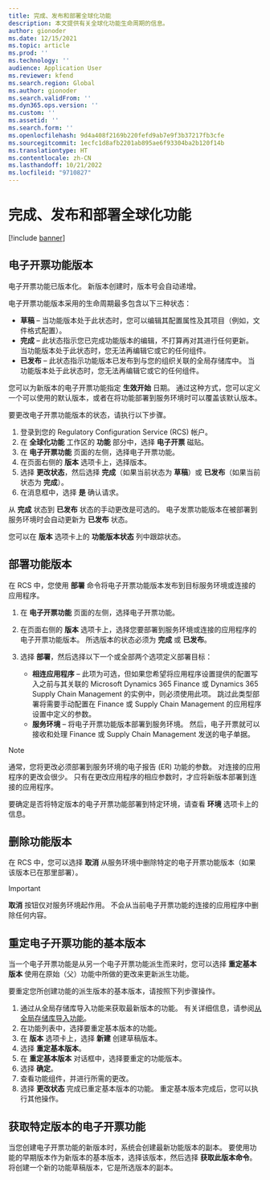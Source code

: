 ```yaml
---
title: 完成、发布和部署全球化功能
description: 本文提供有关全球化功能生命周期的信息。
author: gionoder
ms.date: 12/15/2021
ms.topic: article
ms.prod: ''
ms.technology: ''
audience: Application User
ms.reviewer: kfend
ms.search.region: Global
ms.author: gionoder
ms.search.validFrom: ''
ms.dyn365.ops.version: ''
ms.custom: ''
ms.assetid: ''
ms.search.form: ''
ms.openlocfilehash: 9d4a408f2169b220fefd9ab7e9f3b37217fb3cfe
ms.sourcegitcommit: 1ecfc1d8afb2201ab895ae6f93304ba2b120f14b
ms.translationtype: HT
ms.contentlocale: zh-CN
ms.lasthandoff: 10/21/2022
ms.locfileid: "9710827"
---
```

# <a name="complete-publish-and-deploy-a-globalization-feature"></a>完成、发布和部署全球化功能

[!include [banner](../includes/banner.md)]

## <a name="electronic-invoicing-feature-versions"></a>电子开票功能版本

电子开票功能已版本化。 新版本创建时，版本号会自动递增。

电子开票功能版本采用的生命周期最多包含以下三种状态：

- **草稿** – 当功能版本处于此状态时，您可以编辑其配置属性及其项目（例如，文件格式配置）。
- **完成** – 此状态指示您已完成功能版本的编辑，不打算再对其进行任何更新。 当功能版本处于此状态时，您无法再编辑它或它的任何组件。
- **已发布** – 此状态指示功能版本已发布到与您的组织关联的全局存储库中。 当功能版本处于此状态时，您无法再编辑它或它的任何组件。

您可以为新版本的电子开票功能指定 **生效开始** 日期。 通过这种方式，您可以定义一个可以使用的默认版本，或者在将功能部署到服务环境时可以覆盖该默认版本。

要更改电子开票功能版本的状态，请执行以下步骤。

1. 登录到您的 Regulatory Configuration Service (RCS) 帐户。
2. 在 **全球化功能** 工作区的 **功能** 部分中，选择 **电子开票** 磁贴。
3. 在 **电子开票功能** 页面的左侧，选择电子开票功能。
4. 在页面右侧的 **版本** 选项卡上，选择版本。
5. 选择 **更改状态**，然后选择 **完成**（如果当前状态为 **草稿**）或 **已发布**（如果当前状态为 **完成**）。
6. 在消息框中，选择 **是** 确认请求。

从 **完成** 状态到 **已发布** 状态的手动更改是可选的。 电子发票功能版本在被部署到服务环境时会自动更新为 **已发布** 状态。

您可以在 **版本** 选项卡上的 **功能版本状态** 列中跟踪状态。

## <a name="deploy-feature-versions"></a>部署功能版本

在 RCS 中，您使用 **部署** 命令将电子开票功能版本发布到目标服务环境或连接的应用程序。

1. 在 **电子开票功能** 页面的左侧，选择电子开票功能。
2. 在页面右侧的 **版本** 选项卡上，选择您要部署到服务环境或连接的应用程序的电子开票功能版本。 所选版本的状态必须为 **完成** 或 **已发布**。
3. 选择 **部署**，然后选择以下一个或全部两个选项定义部署目标：

    - **相连应用程序** – 此项为可选，但如果您希望将应用程序设置提供的配置写入之前与其关联的 Microsoft Dynamics 365 Finance 或 Dynamics 365 Supply Chain Management 的实例中，则必须使用此项。 跳过此类型部署将需要手动配置在 Finance 或 Supply Chain Management 的应用程序设置中定义的参数。
    - **服务环境** – 将电子开票功能版本部署到服务环境。 然后，电子开票就可以接收和处理 Finance 或 Supply Chain Management 发送的电子单据。

> [!NOTE]
> 通常，您将更改必须部署到服务环境的电子报告 (ER) 功能的参数。 对连接的应用程序的更改会很少。 只有在更改应用程序的相应参数时，才应将新版本部署到连接的应用程序。

要确定是否将特定版本的电子开票功能部署到特定环境，请查看 **环境** 选项卡上的信息。

## <a name="remove-feature-versions"></a>删除功能版本

在 RCS 中，您可以选择 **取消** 从服务环境中删除特定的电子开票功能版本（如果该版本已在那里部署）。

> [!IMPORTANT]
> **取消** 按钮仅对服务环境起作用。 不会从当前电子开票功能的连接的应用程序中删除任何内容。

## <a name="rebase-electronic-invoicing-features"></a>重定电子开票功能的基本版本

当一个电子开票功能是从另一个电子开票功能派生而来时，您可以选择 **重定基本版本** 使用在原始（父）功能中所做的更改来更新派生功能。

要重定您所创建功能的派生版本的基本版本，请按照下列步骤操作。

1. 通过从全局存储库导入功能来获取最新版本的功能。 有关详细信息，请参阅[从全局存储库导入功能](e-invoicing-import-feature-global-repository.md)。
2. 在功能列表中，选择要重定基本版本的功能。
3. 在 **版本** 选项卡上，选择 **新建** 创建草稿版本。
4. 选择 **重定基本版本**。
5. 在 **重定基本版本** 对话框中，选择要重定的功能版本。
6. 选择 **确定**。
7. 查看功能组件，并进行所需的更改。
8. 选择 **更改状态** 完成已重定基本版本的功能。 重定基本版本完成后，您可以执行其他操作。

## <a name="get-a-specific-version-of-electronic-invoicing-features"></a>获取特定版本的电子开票功能

当您创建电子开票功能的新版本时，系统会创建最新功能版本的副本。 要使用功能的早期版本作为新版本的基本版本，选择该版本，然后选择 **获取此版本命令**。 将创建一个新的功能草稿版本，它是所选版本的副本。
